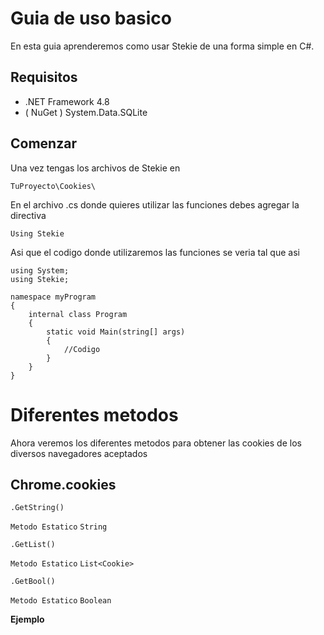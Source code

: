 # Guia de uso basico
En esta guia aprenderemos como usar Stekie de una forma simple en C#.

Requisitos
-----------
- .NET Framework 4.8
- ( NuGet ) System.Data.SQLite

Comenzar
--------
Una vez tengas los archivos de Stekie en

```
TuProyecto\Cookies\
```

En el archivo .cs donde quieres utilizar las funciones debes agregar la directiva

```CSharp
Using Stekie
```

Asi que el codigo donde utilizaremos las funciones se veria tal que asi

```CSharp
using System;
using Stekie;

namespace myProgram
{
    internal class Program
    {
        static void Main(string[] args)
        {
            //Codigo
        }
    }
}
```

# Diferentes metodos
Ahora veremos los diferentes metodos para obtener las cookies de los diversos navegadores aceptados

Chrome.cookies
---------
```CSharp
.GetString()
```
`Metodo Estatico` `String`
```CSharp
.GetList()
```
`Metodo Estatico` `List<Cookie>`

```CSharp
.GetBool()
```
`Metodo Estatico` `Boolean`

**Ejemplo**
```
